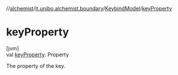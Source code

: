 //[alchemist](../../../index.md)/[it.unibo.alchemist.boundary](../index.md)/[KeybindModel](index.md)/[keyProperty](key-property.md)

# keyProperty

[jvm]\
val [keyProperty](key-property.md): Property<KeyCode>

The property of the key.
